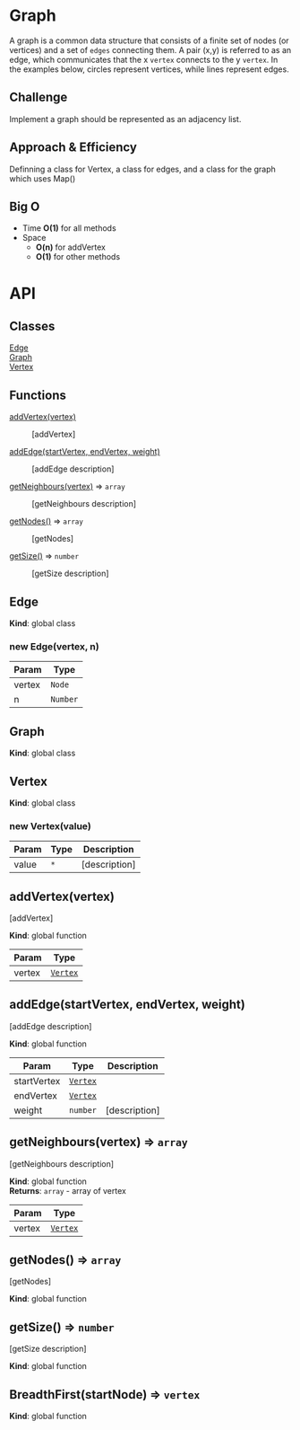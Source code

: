 # Graph
A graph is a common data structure that consists of a finite set of nodes (or vertices) and a set of `edges` connecting them. A pair (x,y) is referred to as an edge, which communicates that the x `vertex` connects to the y `vertex`. In the examples below, circles represent vertices, while lines represent edges.

## Challenge
Implement a graph should be represented as an adjacency list.

## Approach & Efficiency
Definning a class for Vertex, a class for edges, and a class for the graph which uses Map()

## Big O
- Time **O(1)** for all methods
- Space
   - **O(n)** for addVertex
   - **O(1)** for other methods

# API

## Classes

<dl>
<dt><a href="#Edge">Edge</a></dt>
<dd></dd>
<dt><a href="#Graph">Graph</a></dt>
<dd></dd>
<dt><a href="#Vertex">Vertex</a></dt>
<dd></dd>
</dl>

## Functions

<dl>
<dt><a href="#addVertex">addVertex(vertex)</a></dt>
<dd><p>[addVertex]</p>
</dd>
<dt><a href="#addEdge">addEdge(startVertex, endVertex, weight)</a></dt>
<dd><p>[addEdge description]</p>
</dd>
<dt><a href="#getNeighbours">getNeighbours(vertex)</a> ⇒ <code>array</code></dt>
<dd><p>[getNeighbours description]</p>
</dd>
<dt><a href="#getNodes">getNodes()</a> ⇒ <code>array</code></dt>
<dd><p>[getNodes]</p>
</dd>
<dt><a href="#getSize">getSize()</a> ⇒ <code>number</code></dt>
<dd><p>[getSize description]</p>
</dd>
</dl>

<a name="Edge"></a>

## Edge
**Kind**: global class  
<a name="new_Edge_new"></a>

### new Edge(vertex, n)

| Param | Type |
| --- | --- |
| vertex | <code>Node</code> |
| n | <code>Number</code> |

<a name="Graph"></a>

## Graph
**Kind**: global class  
<a name="Vertex"></a>

## Vertex
**Kind**: global class  
<a name="new_Vertex_new"></a>

### new Vertex(value)

| Param | Type | Description |
| --- | --- | --- |
| value | <code>\*</code> | [description] |

<a name="addVertex"></a>

## addVertex(vertex)
[addVertex]

**Kind**: global function  

| Param | Type |
| --- | --- |
| vertex | [<code>Vertex</code>](#Vertex) |

<a name="addEdge"></a>

## addEdge(startVertex, endVertex, weight)
[addEdge description]

**Kind**: global function  

| Param | Type | Description |
| --- | --- | --- |
| startVertex | [<code>Vertex</code>](#Vertex) |  |
| endVertex | [<code>Vertex</code>](#Vertex) |  |
| weight | <code>number</code> | [description] |

<a name="getNeighbours"></a>

## getNeighbours(vertex) ⇒ <code>array</code>
[getNeighbours description]

**Kind**: global function  
**Returns**: <code>array</code> - array of vertex  

| Param | Type |
| --- | --- |
| vertex | [<code>Vertex</code>](#Vertex) |

<a name="getNodes"></a>

## getNodes() ⇒ <code>array</code>
[getNodes]

**Kind**: global function  
<a name="getSize"></a>

## getSize() ⇒ <code>number</code>
[getSize description]

**Kind**: global function

## BreadthFirst(startNode) ⇒ <code>vertex</code>

**Kind**: global function
